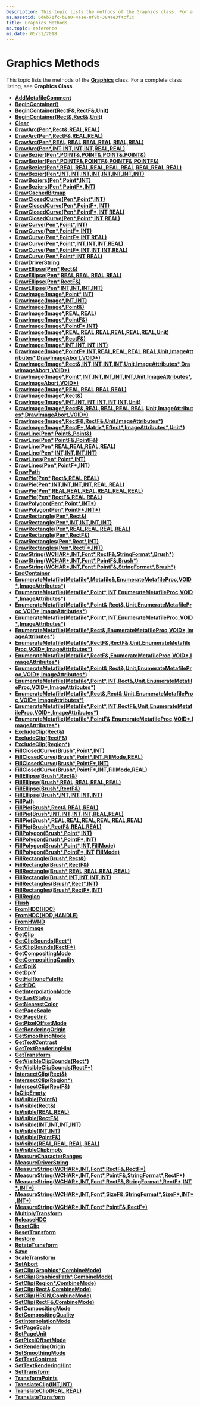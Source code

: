 ```yaml
---
Description: This topic lists the methods of the Graphics class. For a complete class listing, see Graphics Class.
ms.assetid: 6d6b71fc-b8a0-4a1e-8f9b-384ae3f4cf1c
title: Graphics Methods
ms.topic: reference
ms.date: 05/31/2018
---
```


# Graphics Methods

This topic lists the methods of the [**Graphics**](/windows/win32/api/gdiplusgraphics/nl-gdiplusgraphics-graphics) class. For a complete class listing, see **Graphics Class**.

-   [**AddMetafileComment**](/windows/win32/api/Gdiplusgraphics/nf-gdiplusgraphics-graphics-addmetafilecomment)
-   [**BeginContainer()**](/windows/win32/api/gdiplusgraphics/nf-gdiplusgraphics-graphics-begincontainer~r3)
-   [**BeginContainer(RectF&,RectF&,Unit)**](https://msdn.microsoft.com/library/ms536157(v=VS.85).aspx)
-   [**BeginContainer(Rect&,Rect&,Unit)**](https://msdn.microsoft.com/library/ms536158(v=VS.85).aspx)
-   [**Clear**](/windows/win32/api/Gdiplusgraphics/nf-gdiplusgraphics-graphics-clear)
-   [**DrawArc(Pen\*,Rect&,REAL,REAL)**](https://msdn.microsoft.com/library/ms536152(v=VS.85).aspx)
-   [**DrawArc(Pen\*,RectF&,REAL,REAL)**](https://msdn.microsoft.com/library/ms536153(v=VS.85).aspx)
-   [**DrawArc(Pen\*,REAL,REAL,REAL,REAL,REAL,REAL)**](https://msdn.microsoft.com/library/ms536154(v=VS.85).aspx)
-   [**DrawArc(Pen\*,INT,INT,INT,INT,REAL,REAL)**](https://msdn.microsoft.com/library/ms536155(v=VS.85).aspx)
-   [**DrawBezier(Pen\*,POINT&,POINT&,POINT&,POINT&)**](https://msdn.microsoft.com/library/ms536148(v=VS.85).aspx)
-   [**DrawBezier(Pen\*,POINTF&,POINTF&,POINTF&,POINTF&)**](https://msdn.microsoft.com/library/ms536149(v=VS.85).aspx)
-   [**DrawBezier(Pen\*,REAL,REAL,REAL,REAL,REAL,REAL,REAL,REAL)**](https://msdn.microsoft.com/library/ms536150(v=VS.85).aspx)
-   [**DrawBezier(Pen\*,INT,INT,INT,INT,INT,INT,INT,INT)**](https://msdn.microsoft.com/library/ms536151(v=VS.85).aspx)
-   [**DrawBeziers(Pen\*,Point\*,INT)**](https://msdn.microsoft.com/library/ms536146(v=VS.85).aspx)
-   [**DrawBeziers(Pen\*,PointF\*,INT)**](https://msdn.microsoft.com/library/ms536147(v=VS.85).aspx)
-   [**DrawCachedBitmap**](/windows/win32/api/Gdiplusgraphics/nf-gdiplusgraphics-graphics-drawcachedbitmap)
-   [**DrawClosedCurve(Pen\*,Point\*,INT)**](https://msdn.microsoft.com/library/ms536142(v=VS.85).aspx)
-   [**DrawClosedCurve(Pen\*,PointF\*,INT)**](https://msdn.microsoft.com/library/ms536143(v=VS.85).aspx)
-   [**DrawClosedCurve(Pen\*,PointF\*,INT,REAL)**](https://msdn.microsoft.com/library/ms536144(v=VS.85).aspx)
-   [**DrawClosedCurve(Pen\*,Point\*,INT,REAL)**](https://msdn.microsoft.com/library/ms536145(v=VS.85).aspx)
-   [**DrawCurve(Pen\*,Point\*,INT)**](https://msdn.microsoft.com/library/ms536069(v=VS.85).aspx)
-   [**DrawCurve(Pen\*,PointF\*,INT)**](https://msdn.microsoft.com/library/ms536070(v=VS.85).aspx)
-   [**DrawCurve(Pen\*,PointF\*,INT,REAL)**](https://msdn.microsoft.com/library/ms536072(v=VS.85).aspx)
-   [**DrawCurve(Pen\*,Point\*,INT,INT,INT,REAL)**](https://msdn.microsoft.com/library/ms536139(v=VS.85).aspx)
-   [**DrawCurve(Pen\*,PointF\*,INT,INT,INT,REAL)**](https://msdn.microsoft.com/library/ms536140(v=VS.85).aspx)
-   [**DrawCurve(Pen\*,Point\*,INT,REAL)**](https://msdn.microsoft.com/library/ms536141(v=VS.85).aspx)
-   [**DrawDriverString**](/windows/win32/api/Gdiplusgraphics/nf-gdiplusgraphics-graphics-drawdriverstring)
-   [**DrawEllipse(Pen\*,Rect&)**](https://msdn.microsoft.com/library/ms536062(v=VS.85).aspx)
-   [**DrawEllipse(Pen\*,REAL,REAL,REAL,REAL)**](https://msdn.microsoft.com/library/ms536064(v=VS.85).aspx)
-   [**DrawEllipse(Pen\*,RectF&)**](https://msdn.microsoft.com/library/ms536065(v=VS.85).aspx)
-   [**DrawEllipse(Pen\*,INT,INT,INT,INT)**](https://msdn.microsoft.com/library/ms536067(v=VS.85).aspx)
-   [**DrawImage(Image\*,Point\*,INT)**](https://msdn.microsoft.com/library/ms536028(v=VS.85).aspx)
-   [**DrawImage(Image\*,INT,INT)**](https://msdn.microsoft.com/library/ms536030(v=VS.85).aspx)
-   [**DrawImage(Image\*,Point&)**](https://msdn.microsoft.com/library/ms536032(v=VS.85).aspx)
-   [**DrawImage(Image\*,REAL,REAL)**](https://msdn.microsoft.com/library/ms536034(v=VS.85).aspx)
-   [**DrawImage(Image\*,PointF&)**](https://msdn.microsoft.com/library/ms536035(v=VS.85).aspx)
-   [**DrawImage(Image\*,PointF\*,INT)**](https://msdn.microsoft.com/library/ms536037(v=VS.85).aspx)
-   [**DrawImage(Image\*,REAL,REAL,REAL,REAL,REAL,REAL,Unit)**](https://msdn.microsoft.com/library/ms536039(v=VS.85).aspx)
-   [**DrawImage(Image\*,RectF&)**](https://msdn.microsoft.com/library/ms536041(v=VS.85).aspx)
-   [**DrawImage(Image\*,INT,INT,INT,INT)**](https://msdn.microsoft.com/library/ms536042(v=VS.85).aspx)
-   [**DrawImage(Image\*,PointF\*,INT,REAL,REAL,REAL,REAL,Unit,ImageAttributes\*,DrawImageAbort,VOID\*)**](https://msdn.microsoft.com/library/ms536044(v=VS.85).aspx)
-   [**DrawImage(Image\*,Rect&,INT,INT,INT,INT,Unit,ImageAttributes\*,DrawImageAbort,VOID\*)**](https://msdn.microsoft.com/library/ms536045(v=VS.85).aspx)
-   [**DrawImage(Image\*,Point\*,INT,INT,INT,INT,INT,Unit,ImageAttributes\*,DrawImageAbort,VOID\*)**](https://msdn.microsoft.com/library/ms536047(v=VS.85).aspx)
-   [**DrawImage(Image\*,REAL,REAL,REAL,REAL)**](https://msdn.microsoft.com/library/ms536049(v=VS.85).aspx)
-   [**DrawImage(Image\*,Rect&)**](https://msdn.microsoft.com/library/ms536051(v=VS.85).aspx)
-   [**DrawImage(Image\*,INT,INT,INT,INT,INT,INT,Unit)**](https://msdn.microsoft.com/library/ms536053(v=VS.85).aspx)
-   [**DrawImage(Image\*,RectF&,REAL,REAL,REAL,REAL,Unit,ImageAttributes\*,DrawImageAbort,VOID\*)**](https://msdn.microsoft.com/library/ms536056(v=VS.85).aspx)
-   [**DrawImage(Image\*,RectF&,RectF&,Unit,ImageAttributes\*)**](https://msdn.microsoft.com/library/ms536057(v=VS.85).aspx)
-   [**DrawImage(Image\*,RectF\*,Matrix\*,Effect\*,ImageAttributes\*,Unit\*)**](https://msdn.microsoft.com/library/ms536058(v=VS.85).aspx)
-   [**DrawLine(Pen\*,Point&,Point&)**](https://msdn.microsoft.com/library/ms536020(v=VS.85).aspx)
-   [**DrawLine(Pen\*,PointF&,PointF&)**](https://msdn.microsoft.com/library/ms536022(v=VS.85).aspx)
-   [**DrawLine(Pen\*,REAL,REAL,REAL,REAL)**](https://msdn.microsoft.com/library/ms536024(v=VS.85).aspx)
-   [**DrawLine(Pen\*,INT,INT,INT,INT)**](https://msdn.microsoft.com/library/ms536026(v=VS.85).aspx)
-   [**DrawLines(Pen\*,Point\*,INT)**](https://msdn.microsoft.com/library/ms536017(v=VS.85).aspx)
-   [**DrawLines(Pen\*,PointF\*,INT)**](https://msdn.microsoft.com/library/ms536019(v=VS.85).aspx)
-   [**DrawPath**](/windows/win32/api/Gdiplusgraphics/nf-gdiplusgraphics-graphics-drawpath)
-   [**DrawPie(Pen\*,Rect&,REAL,REAL)**](https://msdn.microsoft.com/library/ms536011(v=VS.85).aspx)
-   [**DrawPie(Pen\*,INT,INT,INT,INT,REAL,REAL)**](https://msdn.microsoft.com/library/ms536013(v=VS.85).aspx)
-   [**DrawPie(Pen\*,REAL,REAL,REAL,REAL,REAL,REAL)**](https://msdn.microsoft.com/library/ms536014(v=VS.85).aspx)
-   [**DrawPie(Pen\*,RectF&,REAL,REAL)**](https://msdn.microsoft.com/library/ms536016(v=VS.85).aspx)
-   [**DrawPolygon(Pen\*,Point\*,INT\*)**](https://msdn.microsoft.com/library/ms536008(v=VS.85).aspx)
-   [**DrawPolygon(Pen\*,PointF\*,INT\*)**](https://msdn.microsoft.com/library/ms536009(v=VS.85).aspx)
-   [**DrawRectangle(Pen\*,Rect&)**](https://msdn.microsoft.com/library/ms536001(v=VS.85).aspx)
-   [**DrawRectangle(Pen\*,INT,INT,INT,INT)**](https://msdn.microsoft.com/library/ms536003(v=VS.85).aspx)
-   [**DrawRectangle(Pen\*,REAL,REAL,REAL,REAL)**](https://msdn.microsoft.com/library/ms536004(v=VS.85).aspx)
-   [**DrawRectangle(Pen\*,RectF&)**](https://msdn.microsoft.com/library/ms536006(v=VS.85).aspx)
-   [**DrawRectangles(Pen\*,Rect\*,INT)**](https://msdn.microsoft.com/library/ms535996(v=VS.85).aspx)
-   [**DrawRectangles(Pen\*,RectF\*,INT)**](https://msdn.microsoft.com/library/ms535998(v=VS.85).aspx)
-   [**DrawString(WCHAR\*,INT,Font\*,RectF&,StringFormat\*,Brush\*)**](https://msdn.microsoft.com/library/ms535991(v=VS.85).aspx)
-   [**DrawString(WCHAR\*,INT,Font\*,PointF&,Brush\*)**](https://msdn.microsoft.com/library/ms535993(v=VS.85).aspx)
-   [**DrawString(WCHAR\*,INT,Font\*,PointF&,StringFormat\*,Brush\*)**](https://msdn.microsoft.com/library/ms535994(v=VS.85).aspx)
-   [**EndContainer**](/windows/win32/api/Gdiplusgraphics/nf-gdiplusgraphics-graphics-endcontainer)
-   [**EnumerateMetafile(Metafile\*,Metafile&,EnumerateMetafileProc,VOID\*,ImageAttributes\*)**](https://msdn.microsoft.com/library/ms535977(v=VS.85).aspx)
-   [**EnumerateMetafile(Metafile\*,Point\*,INT,EnumerateMetafileProc,VOID\*,ImageAttributes\*)**](https://msdn.microsoft.com/library/ms535978(v=VS.85).aspx)
-   [**EnumerateMetafile(Metafile\*,Point&,Rect&,Unit,EnumerateMetafileProc,VOID\*,ImageAttributes\*)**](https://msdn.microsoft.com/library/ms535979(v=VS.85).aspx)
-   [**EnumerateMetafile(Metafile\*,Point\*,INT,EnumerateMetafileProc,VOID\*,ImageAttributes\*)**](https://msdn.microsoft.com/library/ms535980(v=VS.85).aspx)
-   [**EnumerateMetafile(Metafile\*,Rect&,EnumerateMetafileProc,VOID\*,ImageAttributes\*)**](https://msdn.microsoft.com/library/ms535981(v=VS.85).aspx)
-   [**EnumerateMetafile(Metafile\*,RectF&,RectF&,Unit,EnumerateMetafileProc,VOID\*,ImageAttributes\*)**](https://msdn.microsoft.com/library/ms535982(v=VS.85).aspx)
-   [**EnumerateMetafile(Metafile\*,RectF&,EnumerateMetafileProc,VOID\*,ImageAttributes\*)**](https://msdn.microsoft.com/library/ms535983(v=VS.85).aspx)
-   [**EnumerateMetafile(Metafile\*,Point&,Rect&,Unit,EnumerateMetafileProc,VOID\*,ImageAttributes\*)**](https://msdn.microsoft.com/library/ms535984(v=VS.85).aspx)
-   [**EnumerateMetafile(Metafile\*,Point\*,INT,Rect&,Unit,EnumerateMetafileProc,VOID\*,ImageAttributes\*)**](https://msdn.microsoft.com/library/ms535985(v=VS.85).aspx)
-   [**EnumerateMetafile(Metafile\*,Rect&,Rect&,Unit,EnumerateMetafileProc,VOID\*,ImageAttributes\*)**](https://msdn.microsoft.com/library/ms535986(v=VS.85).aspx)
-   [**EnumerateMetafile(Metafile\*,Point\*,INT,RectF&,Unit,EnumerateMetafileProc,VOID\*,ImageAttributes\*)**](https://msdn.microsoft.com/library/ms535988(v=VS.85).aspx)
-   [**EnumerateMetafile(Metafile\*,PointF&,EnumerateMetafileProc,VOID\*,ImageAttributes\*)**](https://msdn.microsoft.com/library/ms535989(v=VS.85).aspx)
-   [**ExcludeClip(Rect&)**](https://msdn.microsoft.com/library/ms535974(v=VS.85).aspx)
-   [**ExcludeClip(RectF&)**](https://msdn.microsoft.com/library/ms535975(v=VS.85).aspx)
-   [**ExcludeClip(Region\*)**](https://msdn.microsoft.com/library/ms535976(v=VS.85).aspx)
-   [**FillClosedCurve(Brush\*,Point\*,INT)**](https://msdn.microsoft.com/library/ms535970(v=VS.85).aspx)
-   [**FillClosedCurve(Brush\*,Point\*,INT,FillMode,REAL)**](https://msdn.microsoft.com/library/ms535971(v=VS.85).aspx)
-   [**FillClosedCurve(Brush\*,PointF\*,INT)**](https://msdn.microsoft.com/library/ms535972(v=VS.85).aspx)
-   [**FillClosedCurve(Brush\*,PointF\*,INT,FillMode,REAL)**](https://msdn.microsoft.com/library/ms535973(v=VS.85).aspx)
-   [**FillEllipse(Brush\*,Rect&)**](https://msdn.microsoft.com/library/ms535966(v=VS.85).aspx)
-   [**FillEllipse(Brush\*,REAL,REAL,REAL,REAL)**](https://msdn.microsoft.com/library/ms535967(v=VS.85).aspx)
-   [**FillEllipse(Brush\*,RectF&)**](https://msdn.microsoft.com/library/ms535968(v=VS.85).aspx)
-   [**FillEllipse(Brush\*,INT,INT,INT,INT)**](https://msdn.microsoft.com/library/ms535969(v=VS.85).aspx)
-   [**FillPath**](/windows/win32/api/Gdiplusgraphics/nf-gdiplusgraphics-graphics-fillpath)
-   [**FillPie(Brush\*,Rect&,REAL,REAL)**](https://msdn.microsoft.com/library/ms535962(v=VS.85).aspx)
-   [**FillPie(Brush\*,INT,INT,INT,INT,REAL,REAL)**](https://msdn.microsoft.com/library/ms535963(v=VS.85).aspx)
-   [**FillPie(Brush\*,REAL,REAL,REAL,REAL,REAL,REAL)**](https://msdn.microsoft.com/library/ms535964(v=VS.85).aspx)
-   [**FillPie(Brush\*,RectF&,REAL,REAL)**](https://msdn.microsoft.com/library/ms535965(v=VS.85).aspx)
-   [**FillPolygon(Brush\*,Point\*,INT)**](https://msdn.microsoft.com/library/ms535958(v=VS.85).aspx)
-   [**FillPolygon(Brush\*,PointF\*,INT)**](https://msdn.microsoft.com/library/ms535959(v=VS.85).aspx)
-   [**FillPolygon(Brush\*,Point\*,INT,FillMode)**](https://msdn.microsoft.com/library/ms535960(v=VS.85).aspx)
-   [**FillPolygon(Brush\*,PointF\*,INT,FillMode)**](https://msdn.microsoft.com/library/ms535961(v=VS.85).aspx)
-   [**FillRectangle(Brush\*,Rect&)**](https://msdn.microsoft.com/library/ms535954(v=VS.85).aspx)
-   [**FillRectangle(Brush\*,RectF&)**](https://msdn.microsoft.com/library/ms535955(v=VS.85).aspx)
-   [**FillRectangle(Brush\*,REAL,REAL,REAL,REAL)**](https://msdn.microsoft.com/library/ms535956(v=VS.85).aspx)
-   [**FillRectangle(Brush\*,INT,INT,INT,INT)**](https://msdn.microsoft.com/library/ms535957(v=VS.85).aspx)
-   [**FillRectangles(Brush\*,Rect\*,INT)**](https://msdn.microsoft.com/library/ms535952(v=VS.85).aspx)
-   [**FillRectangles(Brush\*,RectF\*,INT)**](https://msdn.microsoft.com/library/ms535953(v=VS.85).aspx)
-   [**FillRegion**](/windows/win32/api/Gdiplusgraphics/nf-gdiplusgraphics-graphics-fillregion)
-   [**Flush**](/windows/win32/api/Gdiplusgraphics/nf-gdiplusgraphics-graphics-flush)
-   [**FromHDC(HDC)**](https://msdn.microsoft.com/library/ms535950(v=VS.85).aspx)
-   [**FromHDC(HDD,HANDLE)**](https://msdn.microsoft.com/library/ms535951(v=VS.85).aspx)
-   [**FromHWND**](/windows/win32/api/Gdiplusgraphics/nf-gdiplusgraphics-graphics-fromhwnd)
-   [**FromImage**](/windows/win32/api/Gdiplusgraphics/nf-gdiplusgraphics-graphics-fromimage)
-   [**GetClip**](/windows/win32/api/Gdiplusgraphics/nf-gdiplusgraphics-graphics-getclip)
-   [**GetClipBounds(Rect\*)**](https://msdn.microsoft.com/library/ms535948(v=VS.85).aspx)
-   [**GetClipBounds(RectF\*)**](https://msdn.microsoft.com/library/ms535949(v=VS.85).aspx)
-   [**GetCompositingMode**](/windows/win32/api/Gdiplusgraphics/nf-gdiplusgraphics-graphics-getcompositingmode)
-   [**GetCompositingQuality**](/windows/win32/api/Gdiplusgraphics/nf-gdiplusgraphics-graphics-getcompositingquality)
-   [**GetDpiX**](/windows/win32/api/Gdiplusgraphics/nf-gdiplusgraphics-graphics-getdpix)
-   [**GetDpiY**](/windows/win32/api/Gdiplusgraphics/nf-gdiplusgraphics-graphics-getdpiy)
-   [**GetHalftonePalette**](/windows/win32/api/Gdiplusgraphics/nf-gdiplusgraphics-graphics-gethalftonepalette)
-   [**GetHDC**](/windows/win32/api/Gdiplusgraphics/nf-gdiplusgraphics-graphics-gethdc)
-   [**GetInterpolationMode**](/windows/win32/api/Gdiplusgraphics/nf-gdiplusgraphics-graphics-getinterpolationmode)
-   [**GetLastStatus**](/windows/win32/api/Gdiplusgraphics/nf-gdiplusgraphics-graphics-getlaststatus)
-   [**GetNearestColor**](/windows/win32/api/Gdiplusgraphics/nf-gdiplusgraphics-graphics-getnearestcolor)
-   [**GetPageScale**](/windows/win32/api/Gdiplusgraphics/nf-gdiplusgraphics-graphics-getpagescale)
-   [**GetPageUnit**](/windows/win32/api/Gdiplusgraphics/nf-gdiplusgraphics-graphics-getpageunit)
-   [**GetPixelOffsetMode**](/windows/win32/api/Gdiplusgraphics/nf-gdiplusgraphics-graphics-getpixeloffsetmode)
-   [**GetRenderingOrigin**](/windows/win32/api/Gdiplusgraphics/nf-gdiplusgraphics-graphics-getrenderingorigin)
-   [**GetSmoothingMode**](/windows/win32/api/Gdiplusgraphics/nf-gdiplusgraphics-graphics-getsmoothingmode)
-   [**GetTextContrast**](/windows/win32/api/Gdiplusgraphics/nf-gdiplusgraphics-graphics-gettextcontrast)
-   [**GetTextRenderingHint**](/windows/win32/api/Gdiplusgraphics/nf-gdiplusgraphics-graphics-gettextrenderinghint)
-   [**GetTransform**](/windows/win32/api/Gdiplusgraphics/nf-gdiplusgraphics-graphics-gettransform)
-   [**GetVisibleClipBounds(Rect\*)**](https://msdn.microsoft.com/library/ms535946(v=VS.85).aspx)
-   [**GetVisibleClipBounds(RectF\*)**](https://msdn.microsoft.com/library/ms535947(v=VS.85).aspx)
-   [**IntersectClip(Rect&)**](https://msdn.microsoft.com/library/ms535943(v=VS.85).aspx)
-   [**IntersectClip(Region\*)**](https://msdn.microsoft.com/library/ms535944(v=VS.85).aspx)
-   [**IntersectClip(RectF&)**](https://msdn.microsoft.com/library/ms535945(v=VS.85).aspx)
-   [**IsClipEmpty**](/windows/win32/api/Gdiplusgraphics/nf-gdiplusgraphics-graphics-isclipempty)
-   [**IsVisible(Point&)**](https://msdn.microsoft.com/library/ms535834(v=VS.85).aspx)
-   [**IsVisible(Rect&)**](https://msdn.microsoft.com/library/ms535936(v=VS.85).aspx)
-   [**IsVisible(REAL,REAL)**](https://msdn.microsoft.com/library/ms535937(v=VS.85).aspx)
-   [**IsVisible(RectF&)**](https://msdn.microsoft.com/library/ms535938(v=VS.85).aspx)
-   [**IsVisible(INT,INT,INT,INT)**](https://msdn.microsoft.com/library/ms535939(v=VS.85).aspx)
-   [**IsVisible(INT,INT)**](https://msdn.microsoft.com/library/ms535940(v=VS.85).aspx)
-   [**IsVisible(PointF&)**](https://msdn.microsoft.com/library/ms535941(v=VS.85).aspx)
-   [**IsVisible(REAL,REAL,REAL,REAL)**](https://msdn.microsoft.com/library/ms535942(v=VS.85).aspx)
-   [**IsVisibleClipEmpty**](/windows/win32/api/Gdiplusgraphics/nf-gdiplusgraphics-graphics-isvisibleclipempty)
-   [**MeasureCharacterRanges**](/windows/win32/api/Gdiplusgraphics/nf-gdiplusgraphics-graphics-measurecharacterranges)
-   [**MeasureDriverString**](/windows/win32/api/Gdiplusgraphics/nf-gdiplusgraphics-graphics-measuredriverstring)
-   [**MeasureString(WCHAR\*,INT,Font\*,RectF&,RectF\*)**](https://msdn.microsoft.com/library/ms535829(v=VS.85).aspx)
-   [**MeasureString(WCHAR\*,INT,Font\*,PointF&,StringFormat\*,RectF\*)**](https://msdn.microsoft.com/library/ms535830(v=VS.85).aspx)
-   [**MeasureString(WCHAR\*,INT,Font\*,RectF&,StringFormat\*,RectF\*,INT\*,INT\*)**](https://msdn.microsoft.com/library/ms535831(v=VS.85).aspx)
-   [**MeasureString(WCHAR\*,INT,Font\*,SizeF&,StringFormat\*,SizeF\*,INT\*,INT\*)**](https://msdn.microsoft.com/library/ms535832(v=VS.85).aspx)
-   [**MeasureString(WCHAR\*,INT,Font\*,PointF&,RectF\*)**](https://msdn.microsoft.com/library/ms535833(v=VS.85).aspx)
-   [**MultiplyTransform**](/windows/win32/api/Gdiplusgraphics/nf-gdiplusgraphics-graphics-multiplytransform)
-   [**ReleaseHDC**](/windows/win32/api/Gdiplusgraphics/nf-gdiplusgraphics-graphics-releasehdc)
-   [**ResetClip**](/windows/win32/api/Gdiplusgraphics/nf-gdiplusgraphics-graphics-resetclip)
-   [**ResetTransform**](/windows/win32/api/Gdiplusgraphics/nf-gdiplusgraphics-graphics-resettransform)
-   [**Restore**](/windows/win32/api/Gdiplusgraphics/nf-gdiplusgraphics-graphics-restore)
-   [**RotateTransform**](/windows/win32/api/Gdiplusgraphics/nf-gdiplusgraphics-graphics-rotatetransform)
-   [**Save**](/windows/win32/api/Gdiplusgraphics/nf-gdiplusgraphics-graphics-save)
-   [**ScaleTransform**](/windows/win32/api/Gdiplusgraphics/nf-gdiplusgraphics-graphics-scaletransform)
-   [**SetAbort**](/windows/win32/api/GdiplusGraphics/nf-gdiplusgraphics-graphics-setabort)
-   [**SetClip(Graphics\*,CombineMode)**](https://msdn.microsoft.com/library/ms535823(v=VS.85).aspx)
-   [**SetClip(GraphicsPath\*,CombineMode)**](https://msdn.microsoft.com/library/ms535824(v=VS.85).aspx)
-   [**SetClip(Region\*,CombineMode)**](https://msdn.microsoft.com/library/ms535825(v=VS.85).aspx)
-   [**SetClip(Rect&,CombineMode)**](https://msdn.microsoft.com/library/ms535826(v=VS.85).aspx)
-   [**SetClip(HRGN,CombineMode)**](https://msdn.microsoft.com/library/ms535827(v=VS.85).aspx)
-   [**SetClip(RectF&,CombineMode)**](https://msdn.microsoft.com/library/ms535828(v=VS.85).aspx)
-   [**SetCompositingMode**](/windows/win32/api/Gdiplusgraphics/nf-gdiplusgraphics-graphics-setcompositingmode)
-   [**SetCompositingQuality**](/windows/win32/api/Gdiplusgraphics/nf-gdiplusgraphics-graphics-setcompositingquality)
-   [**SetInterpolationMode**](/windows/win32/api/Gdiplusgraphics/nf-gdiplusgraphics-graphics-setinterpolationmode)
-   [**SetPageScale**](/windows/win32/api/Gdiplusgraphics/nf-gdiplusgraphics-graphics-setpagescale)
-   [**SetPageUnit**](/windows/win32/api/Gdiplusgraphics/nf-gdiplusgraphics-graphics-setpageunit)
-   [**SetPixelOffsetMode**](/windows/win32/api/Gdiplusgraphics/nf-gdiplusgraphics-graphics-setpixeloffsetmode)
-   [**SetRenderingOrigin**](/windows/win32/api/Gdiplusgraphics/nf-gdiplusgraphics-graphics-setrenderingorigin)
-   [**SetSmoothingMode**](/windows/win32/api/Gdiplusgraphics/nf-gdiplusgraphics-graphics-setsmoothingmode)
-   [**SetTextContrast**](/windows/win32/api/Gdiplusgraphics/nf-gdiplusgraphics-graphics-settextcontrast)
-   [**SetTextRenderingHint**](/windows/win32/api/Gdiplusgraphics/nf-gdiplusgraphics-graphics-settextrenderinghint)
-   [**SetTransform**](/windows/win32/api/Gdiplusgraphics/nf-gdiplusgraphics-graphics-settransform)
-   [**TransformPoints**](https://msdn.microsoft.com/library/ms535819(v=VS.85).aspx)
-   [**TranslateClip(INT,INT)**](https://msdn.microsoft.com/library/ms535821(v=VS.85).aspx)
-   [**TranslateClip(REAL,REAL)**](https://msdn.microsoft.com/library/ms535822(v=VS.85).aspx)
-   [**TranslateTransform**](/windows/win32/api/Gdiplusgraphics/nf-gdiplusgraphics-graphics-translatetransform)

 

 



